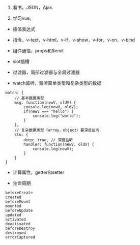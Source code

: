 1. 看书。JSON，Ajax.

2. 学习vue。

* 插值表达式

* 指令，v-text，v-html，v-if，v-show，v-for，v-on，v-bind

* 组件通信，props和$emit

* slot插槽

* 过滤器，局部过滤器与全局过滤器

* watch监听，监听简单类型和复杂类型的数据

```
watch: {
    // 基本数据类型
    msg: function(newV, oldV) {
        console.log(newV, oldV);
        if(newV === "hello") {
            console.log("world");
        }
    },
    // 复杂数据类型（array，object）要深度监听
    stu: {
        deep: true, // 深度监听
        handler: function(newV, oldV) {
            console.log(newV);
        }
    }
}
```

* 计算属性，getter和setter

* 生命周期

```
beforeCreate
created
beforeMount
mounted
beforeUpdate
updated
activated
deactivated
beforeDestroy
destroyed
errorCaptured
```